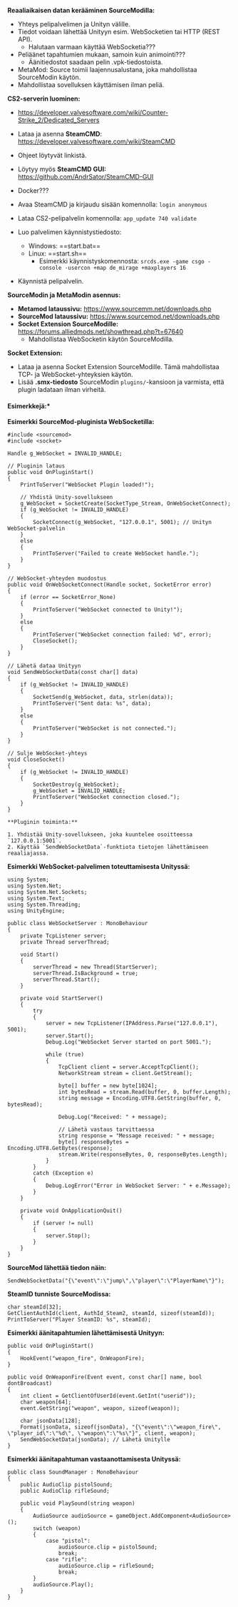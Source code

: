 **Reaaliaikaisen datan kerääminen SourceModilla:**
	
- Yhteys pelipalvelimen ja Unityn välille.
- Tiedot voidaan lähettää Unityyn esim. WebSocketien tai HTTP (REST API).
	- Halutaan varmaan käyttää WebSocketia???
- Peliäänet tapahtumien mukaan, samoin kuin animointi???
	- Äänitiedostot saadaan pelin .vpk-tiedostoista. 
- MetaMod: Source toimii laajennusalustana, joka mahdollistaa SourceModin käytön.
- Mahdollistaa sovelluksen käyttämisen ilman peliä.

**CS2-serverin luominen:**

- https://developer.valvesoftware.com/wiki/Counter-Strike_2/Dedicated_Servers

- Lataa ja asenna **SteamCMD**: https://developer.valvesoftware.com/wiki/SteamCMD
- Ohjeet löytyvät linkistä.
- Löytyy myös **SteamCMD GUI:** https://github.com/AndrSator/SteamCMD-GUI
- Docker???
-  Avaa SteamCMD ja kirjaudu sisään komennolla:
		`login anonymous`
- Lataa CS2-pelipalvelin komennolla:
		`app_update 740 validate`
- Luo palvelimen käynnistystiedosto:
	- Windows: ==start.bat==
	- Linux: ==start.sh==
		- Esimerkki käynnistyskomennosta:
				`srcds.exe -game csgo -console -usercon +map de_mirage +maxplayers 16`
- Käynnistä pelipalvelin.

**SourceModin ja MetaModin asennus:**

- **Metamod lataussivu:** https://www.sourcemm.net/downloads.php
- **SourceMod lataussivu:** https://www.sourcemod.net/downloads.php
- **Socket Extension SourceModille:** https://forums.alliedmods.net/showthread.php?t=67640 
	- Mahdollistaa WebSocketin käytön SourceModilla. 

**Socket Extension:**

-  Lataa ja asenna Socket Extension SourceModille. Tämä mahdollistaa TCP- ja WebSocket-yhteyksien käytön.
-  Lisää **.smx-tiedosto** SourceModin `plugins/`-kansioon ja varmista, että plugin ladataan ilman virheitä.



#### **Esimerkkejä:***

**Esimerkki SourceMod-pluginista WebSocketilla:**

	#include <sourcemod>
	#include <socket>
	
	Handle g_WebSocket = INVALID_HANDLE;
	
	// Pluginin lataus
	public void OnPluginStart()
	{
	    PrintToServer("WebSocket Plugin loaded!");
	
	    // Yhdistä Unity-sovellukseen
	    g_WebSocket = SocketCreate(SocketType_Stream, OnWebSocketConnect);
	    if (g_WebSocket != INVALID_HANDLE)
	    {
	        SocketConnect(g_WebSocket, "127.0.0.1", 5001); // Unityn WebSocket-palvelin
	    }
	    else
	    {
	        PrintToServer("Failed to create WebSocket handle.");
	    }
	}
	
	// WebSocket-yhteyden muodostus
	public void OnWebSocketConnect(Handle socket, SocketError error)
	{
	    if (error == SocketError_None)
	    {
	        PrintToServer("WebSocket connected to Unity!");
	    }
	    else
	    {
	        PrintToServer("WebSocket connection failed: %d", error);
	        CloseSocket();
	    }
	}
	
	// Lähetä dataa Unityyn
	void SendWebSocketData(const char[] data)
	{
	    if (g_WebSocket != INVALID_HANDLE)
	    {
	        SocketSend(g_WebSocket, data, strlen(data));
	        PrintToServer("Sent data: %s", data);
	    }
	    else
	    {
	        PrintToServer("WebSocket is not connected.");
	    }
	}
	
	// Sulje WebSocket-yhteys
	void CloseSocket()
	{
	    if (g_WebSocket != INVALID_HANDLE)
	    {
	        SocketDestroy(g_WebSocket);
	        g_WebSocket = INVALID_HANDLE;
	        PrintToServer("WebSocket connection closed.");
	    }
	}

	**Pluginin toiminta:**
	
	1. Yhdistää Unity-sovellukseen, joka kuuntelee osoitteessa `127.0.0.1:5001`.
	2. Käyttää `SendWebSocketData`-funktiota tietojen lähettämiseen reaaliajassa.


**Esimerkki WebSocket-palvelimen toteuttamisesta Unityssä:**
	
	using System;
	using System.Net;
	using System.Net.Sockets;
	using System.Text;
	using System.Threading;
	using UnityEngine;
	
	public class WebSocketServer : MonoBehaviour
	{
	    private TcpListener server;
	    private Thread serverThread;
	
	    void Start()
	    {
	        serverThread = new Thread(StartServer);
	        serverThread.IsBackground = true;
	        serverThread.Start();
	    }
	
	    private void StartServer()
	    {
	        try
	        {
	            server = new TcpListener(IPAddress.Parse("127.0.0.1"), 5001);
	            server.Start();
	            Debug.Log("WebSocket Server started on port 5001.");
	
	            while (true)
	            {
	                TcpClient client = server.AcceptTcpClient();
	                NetworkStream stream = client.GetStream();
	
	                byte[] buffer = new byte[1024];
	                int bytesRead = stream.Read(buffer, 0, buffer.Length);
	                string message = Encoding.UTF8.GetString(buffer, 0, bytesRead);
	
	                Debug.Log("Received: " + message);
	
	                // Lähetä vastaus tarvittaessa
	                string response = "Message received: " + message;
	                byte[] responseBytes = Encoding.UTF8.GetBytes(response);
	                stream.Write(responseBytes, 0, responseBytes.Length);
	            }
	        }
	        catch (Exception e)
	        {
	            Debug.LogError("Error in WebSocket Server: " + e.Message);
	        }
	    }
	
	    private void OnApplicationQuit()
	    {
	        if (server != null)
	        {
	            server.Stop();
	        }
	    }
	}


**SourceMod lähettää tiedon näin:**

	SendWebSocketData("{\"event\":\"jump\",\"player\":\"PlayerName\"}");


**SteamID tunniste SourceModissa:**

	char steamId[32];
	GetClientAuthId(client, AuthId_Steam2, steamId, sizeof(steamId));
	PrintToServer("Player SteamID: %s", steamId);


**Esimerkki äänitapahtumien lähettämisestä Unityyn:**

	public void OnPluginStart()
	{
	    HookEvent("weapon_fire", OnWeaponFire);
	}
	
	public void OnWeaponFire(Event event, const char[] name, bool dontBroadcast)
	{
	    int client = GetClientOfUserId(event.GetInt("userid"));
	    char weapon[64];
	    event.GetString("weapon", weapon, sizeof(weapon));
	
	    char jsonData[128];
	    Format(jsonData, sizeof(jsonData), "{\"event\":\"weapon_fire\", \"player_id\":\"%d\", \"weapon\":\"%s\"}", client, weapon);
	    SendWebSocketData(jsonData); // Lähetä Unitylle
	}


**Esimerkki äänitapahtuman vastaanottamisesta Unityssä:**

	public class SoundManager : MonoBehaviour
	{
	    public AudioClip pistolSound;
	    public AudioClip rifleSound;
	
	    public void PlaySound(string weapon)
	    {
	        AudioSource audioSource = gameObject.AddComponent<AudioSource>();
	        switch (weapon)
	        {
	            case "pistol":
	                audioSource.clip = pistolSound;
	                break;
	            case "rifle":
	                audioSource.clip = rifleSound;
	                break;
	        }
	        audioSource.Play();
	    }
	}


